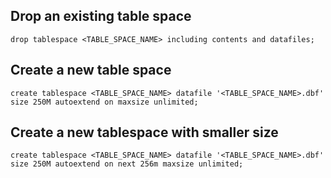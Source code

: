 ## Drop an existing table space
`drop tablespace <TABLE_SPACE_NAME> including contents and datafiles;`

## Create a new table space
`create tablespace <TABLE_SPACE_NAME> datafile '<TABLE_SPACE_NAME>.dbf' size 250M autoextend on maxsize unlimited;`

## Create a new tablespace with smaller size
`create tablespace <TABLE_SPACE_NAME> datafile '<TABLE_SPACE_NAME>.dbf' size 250M autoextend on next 256m maxsize unlimited;`
